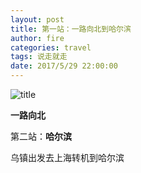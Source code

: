 ```yaml
---
layout: post
title: 第一站：一路向北到哈尔滨
author: fire
categories: travel 
tags: 说走就走
date: 2017/5/29 22:00:00
---
```


![title](https://image.sideproject.cn/titlex/titlex_074.jpg)

**一路向北**

第二站：**哈尔滨**

乌镇出发去上海转机到哈尔滨

